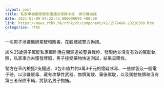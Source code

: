 ```yaml
---
layout: post
title: 私家車被截停搜出鐵通及懷疑冰毒　男司機被捕
date: 2021-03-09 04:22:43.000000000 +08:00
link: https://news.rthk.hk/rthk/ch/component/k2/1579488-20210309.htm
categories: rthk
---
```


一名男子涉嫌無牌駕駛和販毒，在觀塘被警方拘捕。

該名35歲男子駕駛私家車昨晚在開源道被警員截停，發現他並沒有有效的駕駛執照，私家車亦未獲發牌照，男子接受藥物快速測試，結果呈陽性。

警方在車內檢獲2支鐵通、3包市值共約3萬3千元的懷疑冰毒、一些膠袋及一個電子磅，以涉嫌販毒、藏有攻擊性武器、無牌駕駛、藥後駕駛，以及駕駛無牌和沒有第三者保險車輛，將該名男子拘捕。
